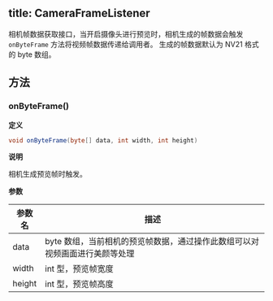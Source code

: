 title: CameraFrameListener
---

相机帧数据获取接口，当开启摄像头进行预览时，相机生成的帧数据会触发 `onByteFrame` 方法将视频帧数据传递给调用者。
生成的帧数据默认为 NV21 格式的 byte 数组。

## 方法

### onByteFrame()

**定义**   

```java
void onByteFrame(byte[] data, int width, int height)
```

**说明**

相机生成预览帧时触发。

**参数**

| 参数名 | 描述 |
|---|---|
|data|byte 数组，当前相机的预览帧数据，通过操作此数组可以对视频画面进行美颜等处理|
|width|int 型，预览帧宽度|
|height|int 型，预览帧高度|



